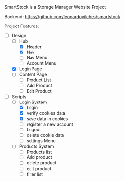 SmartStock is a Storage Manager Website Project

Backend: https://github.com/leonardovilches/smartstock

Project Features: 

- [ ]  Design
    - [ ]  Hub
        - [x]  Header
        - [x]  Nav
        - [ ]  Nav Menu
        - [ ]  Account Menu
    - [x]  Login Page
    - [ ]  Content Page
        - [ ]  Product List
        - [ ]  Add Product
        - [ ]  Edit Product
- [ ]  Scripts
    - [ ]  Login System
        - [x]  Login
        - [x]  verify cookies data
        - [x]  save data in cookies
        - [ ]  register a new account
        - [ ]  Logout
        - [ ]  delete cookie data
        - [ ]  settings Menu
    - [ ]  Products System
        - [ ]  Products list
        - [ ]  Add product
        - [ ]  delete product
        - [ ]  edit product
        - [ ]  filter list

